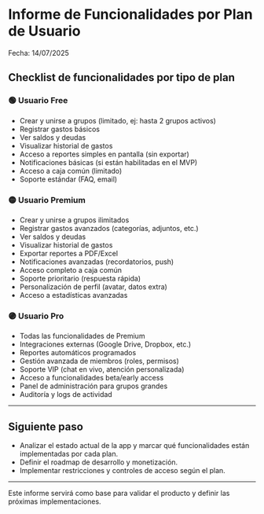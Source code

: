 # Informe de Funcionalidades por Plan de Usuario

Fecha: 14/07/2025

## Checklist de funcionalidades por tipo de plan

### 🟢 Usuario Free
- Crear y unirse a grupos (limitado, ej: hasta 2 grupos activos)
- Registrar gastos básicos
- Ver saldos y deudas
- Visualizar historial de gastos
- Acceso a reportes simples en pantalla (sin exportar)
- Notificaciones básicas (si están habilitadas en el MVP)
- Acceso a caja común (limitado)
- Soporte estándar (FAQ, email)

### 🟡 Usuario Premium
- Crear y unirse a grupos ilimitados
- Registrar gastos avanzados (categorías, adjuntos, etc.)
- Ver saldos y deudas
- Visualizar historial de gastos
- Exportar reportes a PDF/Excel
- Notificaciones avanzadas (recordatorios, push)
- Acceso completo a caja común
- Soporte prioritario (respuesta rápida)
- Personalización de perfil (avatar, datos extra)
- Acceso a estadísticas avanzadas

### 🟣 Usuario Pro
- Todas las funcionalidades de Premium
- Integraciones externas (Google Drive, Dropbox, etc.)
- Reportes automáticos programados
- Gestión avanzada de miembros (roles, permisos)
- Soporte VIP (chat en vivo, atención personalizada)
- Acceso a funcionalidades beta/early access
- Panel de administración para grupos grandes
- Auditoría y logs de actividad

---

## Siguiente paso

- Analizar el estado actual de la app y marcar qué funcionalidades están implementadas por cada plan.
- Definir el roadmap de desarrollo y monetización.
- Implementar restricciones y controles de acceso según el plan.

---

Este informe servirá como base para validar el producto y definir las próximas implementaciones.

